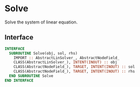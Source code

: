 # Solve

Solve the system of linear equation.

## Interface

```fortran
INTERFACE
  SUBROUTINE Solve(obj, sol, rhs)
    IMPORT :: AbstractLinSolver_, AbstractNodeField_
    CLASS(AbstractLinSolver_), INTENT(INOUT) :: obj
    CLASS(AbstractNodeField_), TARGET, INTENT(INOUT) :: sol
    CLASS(AbstractNodeField_), TARGET, INTENT(INOUT) :: rhs
  END SUBROUTINE Solve
END INTERFACE
```
